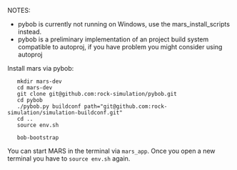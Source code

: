 NOTES:
  - pybob is currently not running on Windows, use the mars_install_scripts
    instead.
  - pybob is a preliminary implementation of an project build system compatible
    to autoproj, if you have problem you might consider using autoproj

Install mars via pybob:

       mkdir mars-dev
       cd mars-dev
       git clone git@github.com:rock-simulation/pybob.git
       cd pybob
       ./pybob.py buildconf path="git@github.com:rock-simulation/simulation-buildconf.git"
       cd ..
       source env.sh

       bob-bootstrap

You can start MARS in the terminal via `mars_app`.
Once you open a new terminal you have to `source env.sh` again.